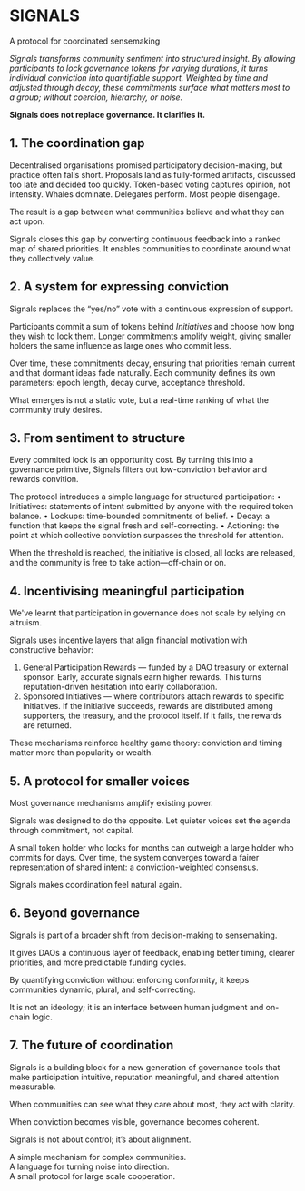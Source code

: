 # SIGNALS

A protocol for coordinated sensemaking

_Signals transforms community sentiment into structured insight. By allowing participants to lock governance tokens for varying durations, it turns individual conviction into quantifiable support. Weighted by time and adjusted through decay, these commitments surface what matters most to a group; without coercion, hierarchy, or noise._

__Signals does not replace governance. It clarifies it.__

## 1. The coordination gap

Decentralised organisations promised participatory decision-making, but practice often falls short.
Proposals land as fully-formed artifacts, discussed too late and decided too quickly. Token-based voting captures opinion, not intensity. Whales dominate. Delegates perform. Most people disengage.

The result is a gap between what communities believe and what they can act upon.

Signals closes this gap by converting continuous feedback into a ranked map of shared priorities. It enables communities to coordinate around what they collectively value.

## 2. A system for expressing conviction

Signals replaces the “yes/no” vote with a continuous expression of support.

Participants commit a sum of tokens behind _Initiatives_ and choose how long they wish to lock them. Longer commitments amplify weight, giving smaller holders the same influence as large ones who commit less.

Over time, these commitments decay, ensuring that priorities remain current and that dormant ideas fade naturally. Each community defines its own parameters: epoch length, decay curve, acceptance threshold.

What emerges is not a static vote, but a real-time ranking of what the community truly desires.

## 3. From sentiment to structure

Every commited lock is an opportunity cost. By turning this into a governance primitive, Signals filters out low-conviction behavior and rewards convition.

The protocol introduces a simple language for structured participation:
 • Initiatives: statements of intent submitted by anyone with the required token balance.
 • Lockups: time-bounded commitments of belief.
 • Decay: a function that keeps the signal fresh and self-correcting.
 • Actioning: the point at which collective conviction surpasses the threshold for attention.

When the threshold is reached, the initiative is closed, all locks are released, and the community is free to take action—off-chain or on.

## 4. Incentivising meaningful participation

We've learnt that participation in governance does not  scale by relying on altruism.

Signals uses incentive layers that align financial motivation with constructive behavior:

 1. General Participation Rewards — funded by a DAO treasury or external sponsor.
Early, accurate signals earn higher rewards.
This turns reputation-driven hesitation into early collaboration.
 2. Sponsored Initiatives — where contributors attach rewards to specific initiatives.
If the initiative succeeds, rewards are distributed among supporters, the treasury, and the protocol itself.
If it fails, the rewards are returned.

These mechanisms reinforce healthy game theory: conviction and timing matter more than popularity or wealth.

## 5. A protocol for smaller voices

Most governance mechanisms amplify existing power.

Signals was designed to do the opposite. Let quieter voices set the agenda through commitment, not capital.

A small token holder who locks for months can outweigh a large holder who commits for days. Over time, the system converges toward a fairer representation of shared intent: a conviction-weighted consensus.

Signals makes coordination feel natural again.

## 6. Beyond governance

Signals is part of a broader shift from decision-making to sensemaking.

It gives DAOs a continuous layer of feedback, enabling better timing, clearer priorities, and more predictable funding cycles.

By quantifying conviction without enforcing conformity, it keeps communities dynamic, plural, and self-correcting.

It is not an ideology; it is an interface between human judgment and on-chain logic.

## 7. The future of coordination

Signals is a building block for a new generation of governance tools that make participation intuitive, reputation meaningful, and shared attention measurable.

When communities can see what they care about most, they act with clarity.

When conviction becomes visible, governance becomes coherent.

Signals is not about control; it’s about alignment.

A simple mechanism for complex communities.<br />
A language for turning noise into direction.<br />
A small protocol for large scale cooperation.
